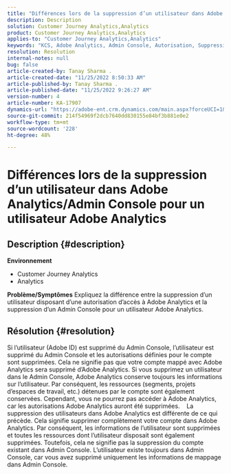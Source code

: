 ```yaml
---
title: "Différences lors de la suppression d’un utilisateur dans Adobe Analytics/Admin Console pour un utilisateur Adobe Analytics"
description: Description
solution: Customer Journey Analytics,Analytics
product: Customer Journey Analytics,Analytics
applies-to: "Customer Journey Analytics,Analytics"
keywords: "KCS, Adobe Analytics, Admin Console, Autorisation, Suppression d’utilisateur"
resolution: Resolution
internal-notes: null
bug: false
article-created-by: Tanay Sharma .
article-created-date: "11/25/2022 8:50:33 AM"
article-published-by: Tanay Sharma .
article-published-date: "11/25/2022 9:26:27 AM"
version-number: 4
article-number: KA-17907
dynamics-url: "https://adobe-ent.crm.dynamics.com/main.aspx?forceUCI=1&pagetype=entityrecord&etn=knowledgearticle&id=bbe3b632-9e6c-ed11-9561-6045bd006e5a"
source-git-commit: 214f54969f2dcb7640dd830155e84bf3b881e0e2
workflow-type: tm+mt
source-wordcount: '228'
ht-degree: 48%

---
```


# Différences lors de la suppression d’un utilisateur dans Adobe Analytics/Admin Console pour un utilisateur Adobe Analytics

## Description {#description}

<b>Environnement</b>
- Customer Journey Analytics
- Analytics



<b>Problème/Symptômes</b>
Expliquez la différence entre la suppression d’un utilisateur disposant d’une autorisation d’accès à Adobe Analytics et la suppression d’un Admin Console pour un utilisateur Adobe Analytics.


## Résolution {#resolution}


Si l’utilisateur (Adobe ID) est supprimé du Admin Console, l’utilisateur est supprimé du Admin Console et les autorisations définies pour le compte sont supprimées.
Cela ne signifie pas que votre compte mappé avec Adobe Analytics sera supprimé d’Adobe Analytics. Si vous supprimez un utilisateur dans le Admin Console, Adobe Analytics conserve toujours les informations sur l’utilisateur.
Par conséquent, les ressources (segments, projets d’espaces de travail, etc.) détenues par le compte sont également conservées.
Cependant, vous ne pourrez pas accéder à Adobe Analytics, car les autorisations Adobe Analytics auront été supprimées.
  
La suppression des utilisateurs dans Adobe Analytics est différente de ce qui précède. Cela signifie supprimer complètement votre compte dans Adobe Analytics.
Par conséquent, les informations de l’utilisateur sont supprimées et toutes les ressources dont l’utilisateur disposait sont également supprimées.
Toutefois, cela ne signifie pas la suppression du compte existant dans Admin Console. L’utilisateur existe toujours dans Admin Console, car vous avez supprimé uniquement les informations de mappage dans Admin Console.
